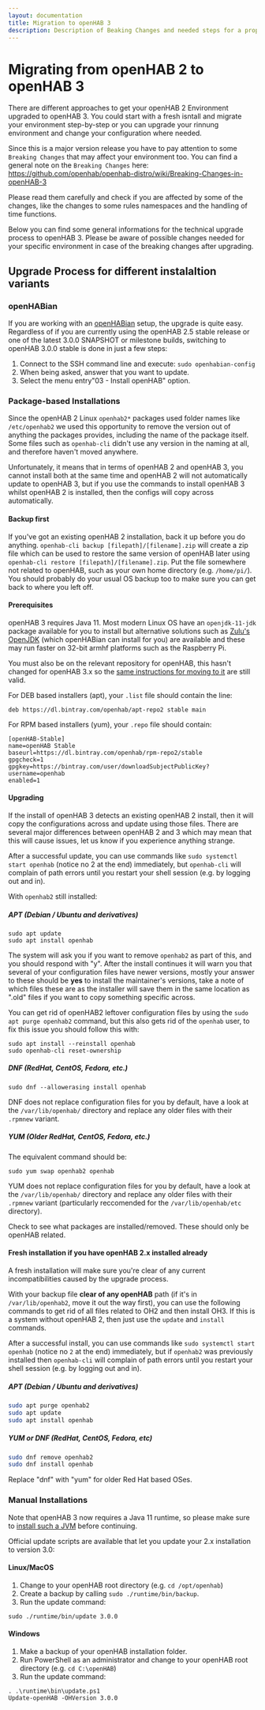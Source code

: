 ```yaml
---
layout: documentation
title: Migration to openHAB 3
description: Description of Beaking Changes and needed steps for a proper Migration to openHAB 3
---
```


# Migrating from openHAB 2 to openHAB 3

There are different approaches to get your openHAB 2 Environment upgraded to openHAB 3.
You could start with a fresh isntall and migrate your environment step-by-step or you can upgrade your rinnung environment and change your configuration where needed.

Since this is a major version release you have to pay attention to some `Breaking Changes` that may affect your environment too.
You can find a general note on the `Breaking Changes` here:
https://github.com/openhab/openhab-distro/wiki/Breaking-Changes-in-openHAB-3

Please read them carefully and check if you are affected by some of the changes, like the changes to some rules namespaces and the handling of time functions.

Below you can find some general informations for the technical upgrade process to openHAB 3.
Please be aware of possible changes needed for your specific environment in case of the breaking changes after upgrading.

## Upgrade Process for different instalaltion variants

### openHABian

If you are working with an [openHABian](https://www.openhab.org/docs/installation/openhabian.html) setup, the upgrade is quite easy. Regardless of if you are currently using the openHAB 2.5 stable release or one of the latest 3.0.0 SNAPSHOT or milestone builds, switching to openHAB 3.0.0 stable is done in just a few steps:

1. Connect to the SSH command line and execute: `sudo openhabian-config`
2. When being asked, answer that you want to update.
3. Select the menu entry"03 - Install openHAB" option.

### Package-based Installations

Since the openHAB 2 Linux `openhab2*` packages used folder names like `/etc/openhab2` we used this opportunity to remove the version out of anything the packages provides, including the name of the package itself. Some files such as `openhab-cli` didn't use any version in the naming at all, and therefore haven't moved anywhere.

Unfortunately, it means that in terms of openHAB 2 and openHAB 3, you cannot install both at the same time and openHAB 2 will not automatically update to openHAB 3, but if you use the commands to install openHAB 3 whilst openHAB 2 is installed, then the configs will copy across automatically.

#### Backup first

If you've got an existing openHAB 2 installation, back it up before you do anything. `openhab-cli backup [filepath]/[filename].zip` will create a zip file which can be used to restore the same version of openHAB later using `openhab-cli restore [filepath]/[filename].zip`. Put the file somewhere not related to openHAB, such as your own home directory (e.g. `/home/pi/`). You should probably do your usual OS backup too to make sure you can get back to where you left off.

#### Prerequisites

openHAB 3 requires Java 11. Most modern Linux OS have an `openjdk-11-jdk` package available for you to install but alternative solutions such as [Zulu's OpenJDK](https://www.azul.com/downloads/zulu-community/?version=java-11-lts&package=jdk) (which openHABian can install for you) are available and these may run faster on 32-bit armhf platforms such as the Raspberry Pi.

You must also be on the relevant repository for openHAB, this hasn't changed for openHAB 3.x so the [same instructions for moving to it](https://www.openhab.org/docs/installation/linux.html#package-repository-installation) are still valid.

For DEB based installers (apt), your `.list` file should contain the line:

```
deb https://dl.bintray.com/openhab/apt-repo2 stable main
```

For RPM based installers (yum), your `.repo` file should contain:

```
[openHAB-Stable]
name=openHAB Stable
baseurl=https://dl.bintray.com/openhab/rpm-repo2/stable
gpgcheck=1
gpgkey=https://bintray.com/user/downloadSubjectPublicKey?username=openhab
enabled=1
```

#### Upgrading

If the install of openHAB 3 detects an existing openHAB 2 install, then it will copy the configurations  across and update using those files. There are several major differences between openHAB 2 and 3 which may mean that this will cause issues, let us know if you experience anything strange.

After a successful update, you can use commands like `sudo systemctl start openhab` (notice no 2 at the end) immediately, but `openhab-cli` will complain of path errors until you restart your shell session (e.g. by logging out and in).

With `openhab2` still installed:

##### APT (Debian / Ubuntu and derivatives)

```
sudo apt update
sudo apt install openhab
```

The system will ask you if you want to remove `openhab2` as part of this, and you should respond with "y". After the install continues it will warn you that several of your configuration files have newer versions, mostly your answer to these should be **yes** to install the maintainer's versions, take a note of which files these are as the installer will save them in the same location as ".old" files if you want to copy something specific across.

You can get rid of openHAB2 leftover configuration files by using the `sudo apt purge openhab2` command, but this also gets rid of the `openhab` user, to fix this issue you should follow this with:

```
sudo apt install --reinstall openhab
sudo openhab-cli reset-ownership
```

##### DNF (RedHat, CentOS, Fedora, etc.)

```
sudo dnf --allowerasing install openhab
```

DNF does not replace configuration files for you by default, have a look at the `/var/lib/openhab/` directory and replace any older files with their `.rpmnew` variant.

##### YUM (Older RedHat, CentOS, Fedora, etc.)

The equivalent command should be:
```
sudo yum swap openhab2 openhab
```

YUM does not replace configuration files for you by default, have a look at the `/var/lib/openhab/` directory and replace any older files with their `.rpmnew` variant (particularly reccomended for the `/var/lib/openhab/etc` directory).

Check to see what packages are installed/removed. These should only be openHAB related.

#### Fresh installation if you have openHAB 2.x installed already

A fresh installation will make sure you're clear of any current incompatibilities caused by the upgrade process.

With your backup file **clear of any openHAB** path (if it's in `/var/lib/openhab2`, move it  out the way first), you can use the following commands to get rid of all files related to OH2 and then install OH3. If this is a system without openHAB 2, then just use the `update` and `install` commands.

After a successful install, you can use commands like `sudo systemctl start openhab` (notice no `2` at the end) immediately, but if `openhab2` was previously installed then `openhab-cli` will complain of path errors until you restart your shell session (e.g. by logging out and in).

##### APT (Debian / Ubuntu and derivatives)

```sh
sudo apt purge openhab2
sudo apt update
sudo apt install openhab
```

##### YUM or DNF (RedHat, CentOS, Fedora, etc)

```sh
sudo dnf remove openhab2
sudo dnf install openhab
```
Replace "dnf" with "yum" for older Red Hat based OSes.
<a name="manual-installations">

### Manual Installations

Note that openHAB 3 now requires a Java 11 runtime, so please make sure to [install such a JVM](https://next.openhab.org/docs/installation/#prerequisites) before continuing.

Official update scripts are available that let you update your 2.x installation to version 3.0:

#### Linux/MacOS

1. Change to your openHAB root directory (e.g. `cd /opt/openhab`)
2. Create a backup by calling `sudo ./runtime/bin/backup`.
2. Run the update command:

  ```
  sudo ./runtime/bin/update 3.0.0
  ```

#### Windows

1. Make a backup of your openHAB installation folder.
2. Run PowerShell as an administrator and change to your openHAB root directory (e.g. `cd C:\openHAB`)
3. Run the update command:

  ```
. .\runtime\bin\update.ps1
Update-openHAB -OHVersion 3.0.0
  ```
